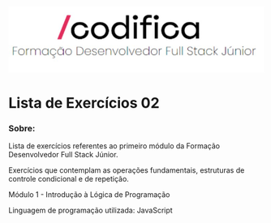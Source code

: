 <img src='Arquivos/logoCodifica.jpg'>
<h1> 
    Lista de Exercícios 02
</h1>

### Sobre:
Lista de exercícios referentes ao primeiro módulo da Formação Desenvolvedor Full Stack Júnior.

Exercícios que contemplam as operações fundamentais, estruturas de controle condicional e de repetição.

Módulo 1 - Introdução à Lógica de Programação

Linguagem de programação utilizada: JavaScript